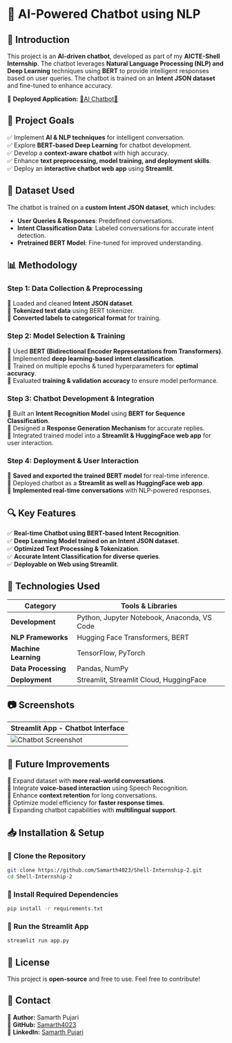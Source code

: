 # **🤖 AI-Powered Chatbot using NLP**  

## **📌 Introduction**  
This project is an **AI-driven chatbot**, developed as part of my **AICTE-Shell Internship**. The chatbot leverages **Natural Language Processing (NLP) and Deep Learning** techniques using **BERT** to provide intelligent responses based on user queries. The chatbot is trained on an **Intent JSON dataset** and fine-tuned to enhance accuracy.  

🔗 **Deployed Application:** [🧠AI Chatbot🤖](https://ai-conversation-chatbot.streamlit.app/)

## **🎯 Project Goals**  
✅ Implement **AI & NLP techniques** for intelligent conversation.  
✅ Explore **BERT-based Deep Learning** for chatbot development.  
✅ Develop a **context-aware chatbot** with high accuracy.  
✅ Enhance **text preprocessing, model training, and deployment skills**.  
✅ Deploy an **interactive chatbot web app** using **Streamlit**.  

## **📂 Dataset Used**  
The chatbot is trained on a **custom Intent JSON dataset**, which includes:  

- **User Queries & Responses**: Predefined conversations.  
- **Intent Classification Data**: Labeled conversations for accurate intent detection.  
- **Pretrained BERT Model**: Fine-tuned for improved understanding.  

## **📊 Methodology**  

### **Step 1: Data Collection & Preprocessing**  
🔹 Loaded and cleaned **Intent JSON dataset**.  
🔹 **Tokenized text data** using BERT tokenizer.  
🔹 **Converted labels to categorical format** for training.  

### **Step 2: Model Selection & Training**  
🔹 Used **BERT (Bidirectional Encoder Representations from Transformers)**.  
🔹 Implemented **deep learning-based intent classification**.  
🔹 Trained on multiple epochs & tuned hyperparameters for **optimal accuracy**.  
🔹 Evaluated **training & validation accuracy** to ensure model performance.  

### **Step 3: Chatbot Development & Integration**  
🔹 Built an **Intent Recognition Model** using **BERT for Sequence Classification**.  
🔹 Designed a **Response Generation Mechanism** for accurate replies.  
🔹 Integrated trained model into a **Streamlit & HuggingFace web app** for user interaction.  

### **Step 4: Deployment & User Interaction**  
🔹 **Saved and exported the trained BERT model** for real-time inference.  
🔹 Deployed chatbot as a **Streamlit as well as HuggingFace web app**.  
🔹 **Implemented real-time conversations** with NLP-powered responses.  

## **🔍 Key Features**  
✅ **Real-time Chatbot using BERT-based Intent Recognition**.  
✅ **Deep Learning Model trained on an Intent JSON dataset**.  
✅ **Optimized Text Processing & Tokenization**.  
✅ **Accurate Intent Classification for diverse queries**.  
✅ **Deployable on Web using Streamlit**.  

## **🚀 Technologies Used**  
| Category            | Tools & Libraries |  
|---------------------|-------------------|  
| **Development**    | Python, Jupyter Notebook, Anaconda, VS Code|  
| **NLP Frameworks** | Hugging Face Transformers, BERT |  
| **Machine Learning** | TensorFlow, PyTorch |  
| **Data Processing** | Pandas, NumPy |  
| **Deployment**     | Streamlit, Streamlit Cloud, HuggingFace |  

## **📷 Screenshots**  

| **Streamlit App - Chatbot Interface** |  
|---------------------------------------|  
|![Chatbot Screenshot](https://github.com/user-attachments/assets/chatbot-screenshot.png)|  

## **🎯 Future Improvements**  
🔹 Expand dataset with **more real-world conversations**.  
🔹 Integrate **voice-based interaction** using Speech Recognition.  
🔹 Enhance **context retention** for long conversations.  
🔹 Optimize model efficiency for **faster response times**.  
🔹 Expanding chatbot capabilities with **multilingual support**.

## **📥 Installation & Setup**  

### **🔹 Clone the Repository**  
```bash  
git clone https://github.com/Samarth4023/Shell-Internship-2.git
cd Shell-Internship-2
```  

### **🔹 Install Required Dependencies**  
```bash  
pip install -r requirements.txt  
```  

### **🔹 Run the Streamlit App**  
```bash  
streamlit run app.py  
```  

## **📜 License**  
This project is **open-source** and free to use. Feel free to contribute!  

## **📧 Contact**  
📌 **Author:** Samarth Pujari  
📌 **GitHub:** [Samarth4023](https://github.com/Samarth4023)  
📌 **LinkedIn:** [Samarth Pujari](https://www.linkedin.com/in/samarth-pujari-328a1326a)  

